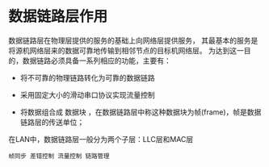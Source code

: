 

# 数据链路层作用


数据链路层在物理层提供的服务的基础上向网络层提供服务，
其最基本的服务是将源机网络层来的数据可靠地传输到相邻节点的目标机网络层。
为达到这一目的，数据链路必须具备一系列相应的功能，主要有： 

- 将不可靠的物理链路转化为可靠的数据链路 

- 采用固定大小的滑动串口协议实现流量控制 

- 将数据组合成 数据块 ，在数据链路层中称这种数据块为帧(frame)，帧是数据链路层的传送单位； 

在LAN中，数据链路层一般分为两个子层：LLC层和MAC层

    帧同步 差错控制 流量控制 链路管理
 